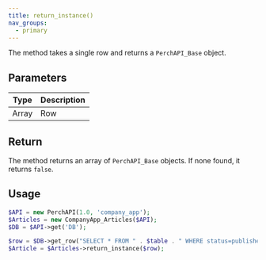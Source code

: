 ```yaml
---
title: return_instance()
nav_groups:
  - primary
---
```


The method takes a single row and returns a `PerchAPI_Base` object.

## Parameters

| Type  | Description |
| ----- | ----------- |
| Array | Row         |

## Return

The method returns an array of `PerchAPI_Base` objects. If none found, it returns `false`.

## Usage

```php
$API = new PerchAPI(1.0, 'company_app');
$Articles = new CompanyApp_Articles($API);
$DB = $API->get('DB');

$row = $DB->get_row("SELECT * FROM " . $table . " WHERE status=published LIMIT 1");
$Article = $Articles->return_instance($row);
```
